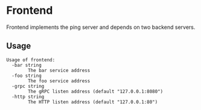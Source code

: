 # Frontend

Frontend implements the ping server and depends on two backend servers.

## Usage

```
Usage of frontend:
  -bar string
    	The bar service address
  -foo string
    	The foo service address
  -grpc string
    	The gRPC listen address (default "127.0.0.1:8080")
  -http string
    	The HTTP listen address (default "127.0.0.1:80")
```
